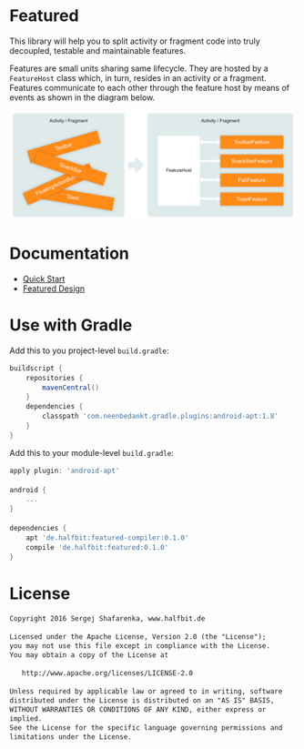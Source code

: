 # Featured
This library will help you to split activity or fragment code into truly decoupled, testable and maintainable features.

Features are small units sharing same lifecycle. They are hosted by a `FeatureHost` class which, in turn, resides in an activity or a fragment. Features communicate to each other through the feature host by means of events as shown in the diagram below.

![diagram][1]

# Documentation

- [Quick Start][2]
- [Featured Design][3]

# Use with Gradle

Add this to you project-level `build.gradle`:

```groovy
buildscript {
    repositories {
        mavenCentral()
    }
    dependencies {
        classpath 'com.neenbedankt.gradle.plugins:android-apt:1.8'
    }
}
```

Add this to your module-level `build.gradle`:

```groovy
apply plugin: 'android-apt'

android {
    ...
}

dependencies {
    apt 'de.halfbit:featured-compiler:0.1.0'
    compile 'de.halfbit:featured:0.1.0'
}
```

# License
```
Copyright 2016 Sergej Shafarenka, www.halfbit.de

Licensed under the Apache License, Version 2.0 (the "License");
you may not use this file except in compliance with the License.
You may obtain a copy of the License at

   http://www.apache.org/licenses/LICENSE-2.0

Unless required by applicable law or agreed to in writing, software
distributed under the License is distributed on an "AS IS" BASIS,
WITHOUT WARRANTIES OR CONDITIONS OF ANY KIND, either express or implied.
See the License for the specific language governing permissions and
limitations under the License.
```

[1]: docs/images/diagram.png
[2]: docs/quick-start.md
[3]: docs/featured-design.md
